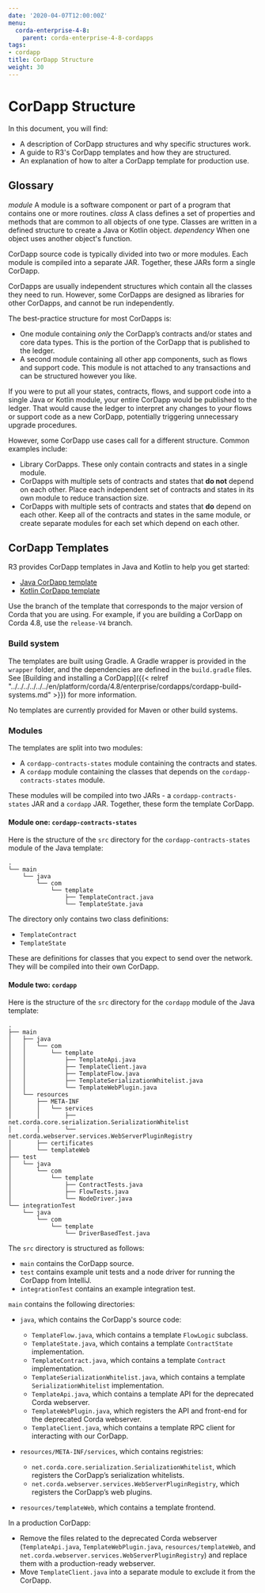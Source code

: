 ```yaml
---
date: '2020-04-07T12:00:00Z'
menu:
  corda-enterprise-4-8:
    parent: corda-enterprise-4-8-cordapps
tags:
- cordapp
title: CorDapp Structure
weight: 30
---
```



# CorDapp Structure

In this document, you will find:
* A description of CorDapp structures and why specific structures work.
* A guide to R3's CorDapp templates and how they are structured.
* An explanation of how to alter a CorDapp template for production use.

## Glossary

*module*
    A module is a software component or part of a program that contains one or more routines.
*class*
    A class defines a set of properties and methods that are common to all objects of one type. Classes are written in a defined structure to create a Java or Kotlin object.
*dependency*
    When one object uses another object's function.


CorDapp source code is typically divided into two or more modules. Each module is compiled into a separate JAR. Together, these JARs form a single CorDapp.

CorDapps are usually independent structures which contain all the classes they need to run. However, some CorDapps are designed as libraries for other CorDapps, and cannot be run independently.

The best-practice structure for most CorDapps is:

* One module containing *only* the CorDapp’s contracts and/or states and core data types. This is the portion of the CorDapp that is published to the ledger.
* A second module containing all other app components, such as flows and support code. This module is not attached to any transactions and can be structured however you like.

If you were to put all your states, contracts, flows, and support code into a single Java or Kotlin module, your entire CorDapp would be published to the ledger. That would cause the ledger to interpret any changes to your flows or support code as a new CorDapp, potentially triggering unnecessary upgrade procedures.

However, some CorDapp use cases call for a different structure. Common examples include:

* Library CorDapps. These only contain contracts and states in a single module.
* CorDapps with multiple sets of contracts and states that **do not** depend on each other. Place each independent set of
contracts and states in its own module to reduce transaction size.
* CorDapps with multiple sets of contracts and states that **do** depend on each other. Keep all of the contracts and states in the same module, or create separate modules for each set which depend on each other.



## CorDapp Templates

R3 provides CorDapp templates in Java and Kotlin to help you get started:

* [Java CorDapp template ](https://github.com/corda/cordapp-template-java)
* [Kotlin CorDapp template ](https://github.com/corda/cordapp-template-kotlin)

Use the branch of the template that corresponds to the major version of Corda that you are using. For example,
if you are building a CorDapp on Corda 4.8, use the `release-V4` branch.


### Build system

The templates are built using Gradle. A Gradle wrapper is provided in the `wrapper` folder, and the dependencies are
defined in the `build.gradle` files. See [Building and installing a CorDapp]({{< relref "../../../../../../en/platform/corda/4.8/enterprise/cordapps/cordapp-build-systems.md" >}}) for more information.

No templates are currently provided for Maven or other build systems.


### Modules

The templates are split into two modules:

* A `cordapp-contracts-states` module containing the contracts and states.
* A `cordapp` module containing the classes that depends on the `cordapp-contracts-states` module.

These modules will be compiled into two JARs - a `cordapp-contracts-states` JAR and a `cordapp` JAR. Together, these form the template CorDapp.


#### Module one: `cordapp-contracts-states`

Here is the structure of the `src` directory for the `cordapp-contracts-states` module of the Java template:

```none
.
└── main
    └── java
        └── com
            └── template
                ├── TemplateContract.java
                └── TemplateState.java
```

The directory only contains two class definitions:


* `TemplateContract`
* `TemplateState`

These are definitions for classes that you expect to send over the network. They will be compiled into their own
CorDapp.


#### Module two: `cordapp`

Here is the structure of the `src` directory for the `cordapp` module of the Java template:

```none
.
├── main
│   ├── java
│   │   └── com
│   │       └── template
│   │           ├── TemplateApi.java
│   │           ├── TemplateClient.java
│   │           ├── TemplateFlow.java
│   │           ├── TemplateSerializationWhitelist.java
│   │           └── TemplateWebPlugin.java
│   └── resources
│       ├── META-INF
│       │   └── services
│       │       ├── net.corda.core.serialization.SerializationWhitelist
│       │       └── net.corda.webserver.services.WebServerPluginRegistry
│       ├── certificates
│       └── templateWeb
├── test
│   └── java
│       └── com
│           └── template
│               ├── ContractTests.java
│               ├── FlowTests.java
│               └── NodeDriver.java
└── integrationTest
    └── java
        └── com
            └── template
                └── DriverBasedTest.java
```

The `src` directory is structured as follows:

* `main` contains the CorDapp source.
* `test` contains example unit tests and a node driver for running the CorDapp from IntelliJ.
* `integrationTest` contains an example integration test.

`main` contains the following directories:

* `java`, which contains the CorDapp's source code:

    * `TemplateFlow.java`, which contains a template `FlowLogic` subclass.
    * `TemplateState.java`, which contains a template `ContractState` implementation.
    * `TemplateContract.java`, which contains a template `Contract` implementation.
    * `TemplateSerializationWhitelist.java`, which contains a template `SerializationWhitelist` implementation.
    * `TemplateApi.java`, which contains a template API for the deprecated Corda webserver.
    * `TemplateWebPlugin.java`, which registers the API and front-end for the deprecated Corda webserver.
    * `TemplateClient.java`, which contains a template RPC client for interacting with our CorDapp.


* `resources/META-INF/services`, which contains registries:

    * `net.corda.core.serialization.SerializationWhitelist`, which registers the CorDapp’s serialization whitelists.
    * `net.corda.webserver.services.WebServerPluginRegistry`, which registers the CorDapp’s web plugins.


* `resources/templateWeb`, which contains a template frontend.

In a production CorDapp:

* Remove the files related to the deprecated Corda webserver (`TemplateApi.java`,
`TemplateWebPlugin.java`, `resources/templateWeb`, and `net.corda.webserver.services.WebServerPluginRegistry`)
and replace them with a production-ready webserver.
* Move `TemplateClient.java` into a separate module to exclude it from the CorDapp.
